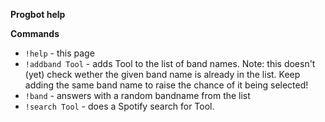 __**Progbot help**__

__**Commands**__
* `!help` - this page
* `!addband Tool` - adds Tool to the list of band names. Note: this doesn't (yet) check wether the given band name is already in the list. Keep adding the same band name to raise the chance of it being selected!
* `!band` - answers with a random bandname from the list
* `!search Tool` - does a Spotify search for Tool.